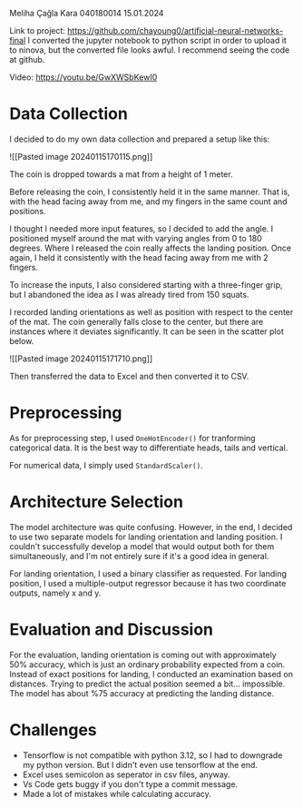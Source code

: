 Meliha Çağla Kara
040180014
15.01.2024

Link to project: https://github.com/chayoung0/artificial-neural-networks-final
I converted the jupyter notebook to python script in order to upload it to ninova, but the converted file looks awful. I recommend seeing the code at github.

Video: https://youtu.be/GwXWSbKewI0
# Data Collection

I decided to do my own data collection and prepared a setup like this:

![[Pasted image 20240115170115.png]]

The coin is dropped towards a mat from a height of 1 meter.

Before releasing the coin, I consistently held it in the same manner. That is, with the head facing away from me, and my fingers in the same count and positions.

I thought I needed more input features, so I decided to add the angle. I positioned myself around the mat with varying angles from 0 to 180 degrees. Where I released the coin really affects the landing position. Once again, I held it consistently with the head facing away from me with 2 fingers.

To increase the inputs, I also considered starting with a three-finger grip, but I abandoned the idea as I was already tired from 150 squats.

I recorded landing orientations as well as position with respect to the center of the mat. The coin generally falls close to the center, but there are instances where it deviates significantly. It can be seen in the scatter plot below. 

![[Pasted image 20240115171710.png]]

Then transferred the data to Excel and then converted it to CSV.

# Preprocessing

As for preprocessing step, I used `OneHotEncoder()` for tranforming categorical data. It is the best way to differentiate heads, tails and vertical.

For numerical data, I simply used `StandardScaler()`.

# Architecture Selection

  
The model architecture was quite confusing. However, in the end, I decided to use two separate models for landing orientation and landing position. I couldn't successfully develop a model that would output both for them simultaneously, and I'm not entirely sure if it's a good idea in general.

For landing orientation, I used a binary classifier as requested. For landing position, I used a multiple-output regressor because it has two coordinate outputs, namely x and y.

# Evaluation and Discussion

For the evaluation, landing orientation is coming out with approximately 50% accuracy, which is just an ordinary probability expected from a coin. Instead of exact positions for landing, I conducted an examination based on distances. Trying to predict the actual position seemed a bit... impossible. The model has about %75 accuracy at predicting the landing distance.

# Challenges

- Tensorflow is not compatible with python 3.12, so I had to downgrade my python version. But I didn't even use tensorflow at the end.
- Excel uses semicolon as seperator in csv files, anyway.
- Vs Code gets buggy if you don't type a commit message.
- Made a lot of mistakes while calculating accuracy.